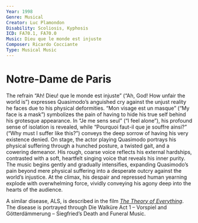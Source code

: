 ```yaml
---
Year: 1998
Genre: Musical
Creator: Luc Plamondon
Disability: Scoliosis, Kyphosis
ICD: FA70.1, FA70.0
Music: Dieu que le monde est injuste
Composer: Ricardo Cocciante
Type: Musical Music
---
```


# Notre-Dame de Paris

The refrain “Ah! Dieu! que le monde est injuste” (“Ah, God! How unfair the world is”) expresses Quasimodo’s anguished cry against the unjust reality he faces due to his physical deformities. “Mon visage est un masque” (“My face is a mask”) symbolizes the pain of having to hide his true self behind his grotesque appearance. In “Je me sens seul” (“I feel alone”), his profound sense of isolation is revealed, while “Pourquoi faut-il que je souffre ainsi?” (“Why must I suffer like this?”) conveys the deep sorrow of having his very existence denied. On stage, the actor playing Quasimodo portrays his physical suffering through a hunched posture, a twisted gait, and a cowering demeanor. His rough, coarse voice reflects his external hardships, contrasted with a soft, heartfelt singing voice that reveals his inner purity. The music begins gently and gradually intensifies, expanding Quasimodo’s pain beyond mere physical suffering into a desperate outcry against the world’s injustice. At the climax, his despair and repressed human yearning explode with overwhelming force, vividly conveying his agony deep into the hearts of the audience.

A similar disease, ALS, is described in the film [*The Theory of Everything*](kim_minju.md). The disease is portrayed through Die Walküre Act 1 – Vorspiel and Götterdämmerung – Siegfried’s Death and Funeral Music.
